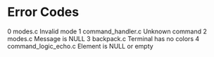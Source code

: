 # Error Codes

0   modes.c                 Invalid mode
1   command_handler.c       Unknown command
2   modes.c                 Message is NULL
3   backpack.c              Terminal has no colors
4   command_logic_echo.c    Element is NULL or empty
